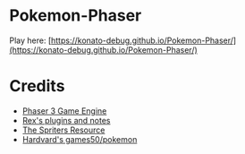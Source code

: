 # Pokemon-Phaser
Play here: [https://konato-debug.github.io/Pokemon-Phaser/](https://konato-debug.github.io/Pokemon-Phaser/)

# Credits
- [Phaser 3 Game Engine](https://phaser.io/)
- [Rex's plugins and notes](https://github.com/rexrainbow/phaser3-rex-notes)
- [The Spriters Resource](https://www.spriters-resource.com/game_boy_advance/pokemonemerald/)
- [Hardvard's games50/pokemon](https://github.com/games50/pokemon)
